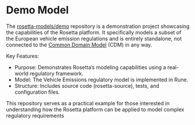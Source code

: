 # Demo Model

The [rosetta-models/demo](https://github.com/rosetta-models/demo) repository is a demonstration project showcasing the capabilities of the Rosetta platform.
It specifically models a subset of the European vehicle emission regulations and is entirely standalone,
not connected to the [Common Domain Model](https://www.isda.org/cdm/) (CDM) in any way.

Key Features:
-	Purpose: Demonstrates Rosetta’s modeling capabilities using a real-world regulatory framework. 
-	Model: The Vehicle Emissions regulatory model is implemented in Rune.
-	Structure: Includes source code (rosetta-source), tests, and configuration files.

This repository serves as a practical example for those interested in understanding how the Rosetta platform can be applied to model complex regulatory requirements